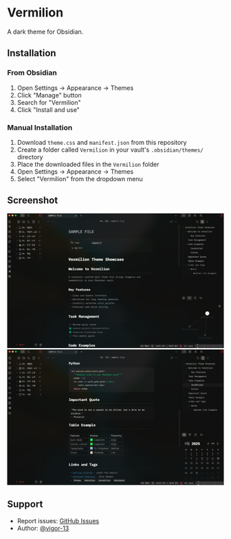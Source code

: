 # Vermilion

A dark theme for Obsidian.

## Installation

### From Obsidian

1. Open Settings → Appearance → Themes
2. Click "Manage" button
3. Search for "Vermilion"
4. Click "Install and use"

### Manual Installation

1. Download `theme.css` and `manifest.json` from this repository
2. Create a folder called `Vermilion` in your vault's `.obsidian/themes/` directory
3. Place the downloaded files in the `Vermilion` folder
4. Open Settings → Appearance → Themes
5. Select "Vermilion" from the dropdown menu

## Screenshot

![Screenshot](screenshot-1.png)
![Screenshot](screenshot-2.png)

## Support

-   Report issues: [GitHub Issues](https://github.com/vigor-13/vermilion-theme/issues)
-   Author: [@vigor-13](https://github.com/vigor-13)
